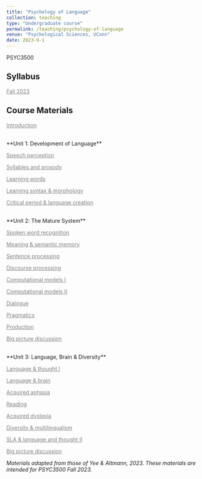 ```yaml
---
title: "Psychology of Language"
collection: teaching
type: "Undergraduate course"
permalink: /teaching/psychology-of-language
venue: "Psychological Sciences, UConn"
date: 2023-9-1
---
```


PSYC3500

<h2>Syllabus</h2>
<a href="/files/psych-of-lang-fa2023.pdf" style="color: gray; text-decoration: underline;" target="_blank">Fall 2023</a>

<h2>Course Materials</h2>

<a href="/files/1 introduction.pdf" style="color: gray; text-decoration: underline;" target="_blank">Introduction</a>

<br>
**Unit 1: Development of Language**

<a href="/files/2 (unit 1) speech perception.pdf" style="color: gray; text-decoration: underline;" target="_blank">Speech perception</a>

<a href="/files/3 syllables and prosody.pdf" style="color: gray; text-decoration: underline;" target="_blank">Syllables and prosody</a>

<a href="/files/4 learning words.pdf" style="color: gray; text-decoration: underline;" target="_blank">Learning words</a>

<a href="/files/5 learning syntax & morphology.pdf" style="color: gray; text-decoration: underline;" target="_blank">Learning syntax & morphology</a>

<a href="/files/6 critical period and language creation.pdf" style="color: gray; text-decoration: underline;" target="_blank">Critical period & language creation</a>

<br>
**Unit 2: The Mature System**

<a href="/files/7 (unit 2) spoken word recognition.pdf" style="color: gray; text-decoration: underline;" target="_blank">Spoken word recognition</a>

<a href="/files/8 meaning & semantic memory.pdf" style="color: gray; text-decoration: underline;" target="_blank">Meaning & semantic memory</a>

<a href="/files/9 sentence processing.pdf" style="color: gray; text-decoration: underline;" target="_blank">Sentence processing</a>

<a href="/files/10 discourse processing.pdf" style="color: gray; text-decoration: underline;" target="_blank">Discourse processing</a>

<a href="/files/11 computational models I.pdf" style="color: gray; text-decoration: underline;" target="_blank">Computational models I</a>

<a href="/files/12 computational models II.pdf" style="color: gray; text-decoration: underline;" target="_blank">Computational models II</a>

<a href="/files/13 dialogue.pdf" style="color: gray; text-decoration: underline;" target="_blank">Dialogue</a>

<a href="/files/14 pragmatics.pdf" style="color: gray; text-decoration: underline;" target="_blank">Pragmatics</a>

<a href="/files/15 production.pdf" style="color: gray; text-decoration: underline;" target="_blank">Production</a>

<a href="/files/16 big picture discussion.pdf" style="color: gray; text-decoration: underline;" target="_blank">Big picture discussion</a>

<br>
**Unit 3: Language, Brain & Diversity**

<a href="/files/17 (unit 3) language & thought.pdf" style="color: gray; text-decoration: underline;" target="_blank">Language & thought I</a>

<a href="/files/18 language and brain.pdf" style="color: gray; text-decoration: underline;" target="_blank">Language & brain</a>

<a href="/files/19 aquired aphasia.pdf" style="color: gray; text-decoration: underline;" target="_blank">Acquired aphasia</a>

<a href="/files/20 reading.pdf" style="color: gray; text-decoration: underline;" target="_blank">Reading</a>

<a href="/files/21 acquired dyslexia.pdf" style="color: gray; text-decoration: underline;" target="_blank">Acquired dyslexia</a>

<a href="/files/22 Diversity & multilingualism.pdf" style="color: gray; text-decoration: underline;" target="_blank">Diversity & multilingualism</a>

<a href="/files/23 sla & language and thought.pdf" style="color: gray; text-decoration: underline;" target="_blank">SLA & language and thought II</a>

<a href="/files/24 big picture discussion.pdf" style="color: gray; text-decoration: underline;" target="_blank">Big picture discussion</a>


<em>Materials adapted from those of Yee & Altmann, 2023. These materials are intended for PSYC3500 Fall 2023.</em>
